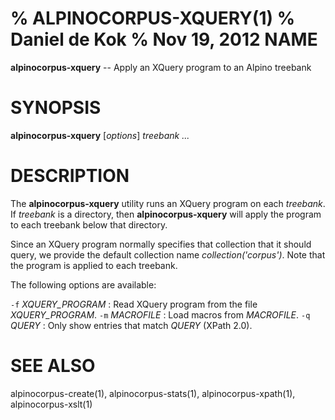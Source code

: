 % ALPINOCORPUS-XQUERY(1)
% Daniel de Kok
% Nov 19, 2012
NAME
====

**alpinocorpus-xquery** -- Apply an XQuery program to an Alpino treebank

SYNOPSIS
========

**alpinocorpus-xquery** [*options*] *treebank ...*

DESCRIPTION
===========

The **alpinocorpus-xquery** utility runs an XQuery program on each
*treebank*. If *treebank* is a directory, then **alpinocorpus-xquery** will
apply the program to each treebank below that directory.

Since an XQuery program normally specifies that collection that it should
query, we provide the default collection name *collection('corpus')*. Note
that the program is applied to each treebank.

The following options are available:

`-f` *XQUERY_PROGRAM*
:    Read XQuery program from the file *XQUERY_PROGRAM*.
`-m` *MACROFILE*
:    Load macros from *MACROFILE*.
`-q` *QUERY*
:    Only show entries that match *QUERY* (XPath 2.0).

SEE ALSO
========

alpinocorpus-create(1), alpinocorpus-stats(1), alpinocorpus-xpath(1),
alpinocorpus-xslt(1)
